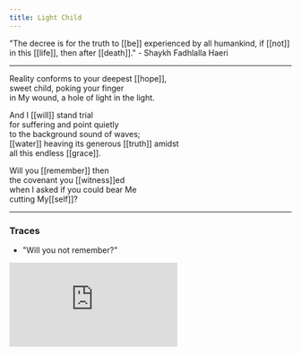 ```yaml
---
title: Light Child
---
```


"The decree is for the truth to [[be]] experienced by all humankind, if [[not]] in this [[life]], then after [[death]]." - Shaykh Fadhlalla Haeri

---

Reality conforms to your deepest [[hope]],  
sweet child, poking your finger  
in My wound, a hole of light in the light.  
  
And I [[will]] stand trial  
for suffering and point quietly  
to the background sound of waves;  
[[water]] heaving its generous [[truth]] amidst  
all this endless [[grace]].  
  
Will you [[remember]] then  
the covenant you [[witness]]ed  
when I asked if you could bear Me  
cutting My[[self]]?   

---

### Traces

* "Will you not remember?"

<iframe class="video" src="https://www.youtube-nocookie.com/embed/cy5rHvAo6ec" frameborder="0" allow="accelerometer; autoplay; encrypted-media; gyroscope; picture-in-picture" allowfullscreen></iframe>